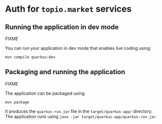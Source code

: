 # Auth for `topio.market` services

## Running the application in dev mode

_FIXME_

You can run your application in dev mode that enables live coding using:
```shell script
mvn compile quarkus:dev
```
## Packaging and running the application

_FIXME_

The application can be packaged using:

```shell script
mvn package
```
It produces the `quarkus-run.jar` file in the `target/quarkus-app/` directory.
The application runs using `java -jar target/quarkus-app/quarkus-run.jar`.

